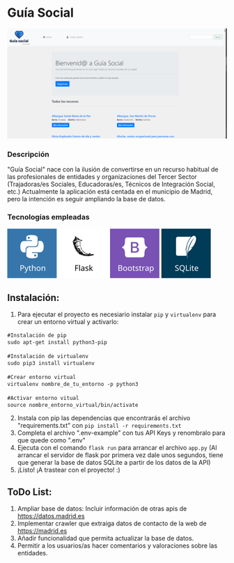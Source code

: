 # Guía Social

[![](demo/demo-guia-social.gif)](#)

### Descripción
"Guía Social" nace con la ilusión de convertirse en un recurso habitual de las profesionales de entidades y organizaciones del Tercer Sector (Trajadoras/es Sociales, Educadoras/es, Técnicos de Integración Social, etc.)
Actualmente la aplicación está centada en el municipio de Madrid, pero la intención es seguir ampliando la base de datos.

### Tecnologías empleadas
[![Python](https://github.com/fjavierlh/fjavierlh/blob/master/img/python.svg)](#)
[![Flask](https://github.com/fjavierlh/fjavierlh/blob/master/img/flask.svg)](#)
[![Bootstrap](https://github.com/fjavierlh/fjavierlh/blob/master/img/bootstrap.svg)](#)
[![SQLite](https://github.com/fjavierlh/fjavierlh/blob/master/img/sqlite.svg)](#)

## Instalación:
1. Para ejecutar el proyecto es necesiario instalar ``pip`` y ``virtualenv`` para crear un entorno virtual y activarlo:
```
#Instalación de pip
sudo apt-get install python3-pip

#Instalación de virtualenv
sudo pip3 install virtualenv

#Crear entorno virtual
virtualenv nombre_de_tu_entorno -p python3

#Activar entorno vitual
source nombre_entorno_virtual/bin/activate
```
2. Instala con pip las dependencias que encontrarás el archivo "requirements.txt" con ``pip install -r requirements.txt``
3. Completa el archivo ".env-example" con tus API Keys y renombralo para que quede como ".env"
4. Ejecuta con el comando ``flask run`` para arrancar el archivo ```app.py``` (Al arrancar el servidor de flask por primera vez dale unos segundos, tiene que generar la base de datos SQLite a partir de los datos de la API)
5. ¡Listo! ¡A trastear con el proyecto! :)


## ToDo List:
1. Ampliar base de datos: Incluir información de otras apis de https://datos.madrid.es
2. Implementar crawler que extraiga datos de contacto de la web de https://madrid.es
3. Añadir funcionalidad que permita actualizar la base de datos.
4. Permitir a los usuarios/as hacer comentarios y valoraciones sobre las entidades.

